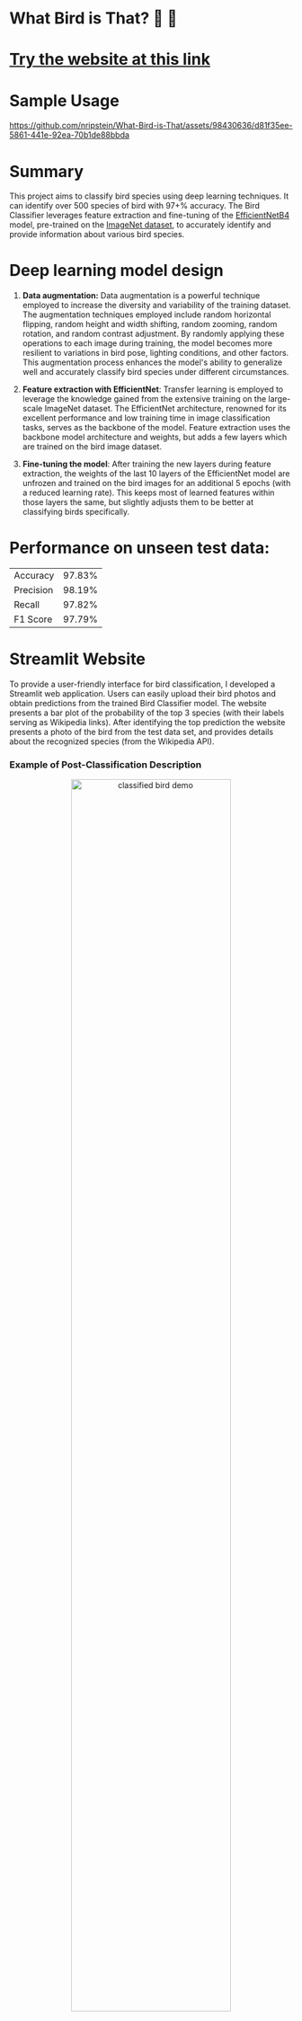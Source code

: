 
# What Bird is That? 🦜 📸  
# [Try the website at this link](https://what-bird-is-that.streamlit.app/) 


# Sample Usage

https://github.com/nripstein/What-Bird-is-That/assets/98430636/d81f35ee-5861-441e-92ea-70b1de88bbda

# Summary
This project aims to classify bird species using deep learning techniques. It can identify over 500 species of bird with 97+% accuracy.
                The Bird Classifier leverages feature extraction and fine-tuning of the <a href="https://arxiv.org/pdf/1905.11946.pdf">EfficientNetB4</a> model, 
                pre-trained on the <a href="https://www.image-net.org/">ImageNet dataset</a>, to accurately identify and provide information about various bird species.
              </p>

# Deep learning model design

1.  **Data augmentation:** Data augmentation is a powerful technique employed to increase the diversity and variability of the training dataset. The augmentation techniques employed include random horizontal flipping, random height and width shifting, random zooming, random rotation, and random contrast adjustment. By randomly applying these operations to each image during training, the model becomes more resilient to variations in bird pose, lighting conditions, and other factors. This augmentation process enhances the model's ability to generalize well and accurately classify bird species under different circumstances.
2.  **Feature extraction with EfficientNet**: Transfer learning is employed to leverage the knowledge gained from the extensive training on the large-scale ImageNet dataset. The EfficientNet architecture, renowned for its excellent performance and low training time in image classification tasks, serves as the backbone of the model.  Feature extraction uses the backbone model architecture and weights, but adds a few layers which are trained on the bird image dataset.
    
3.  **Fine-tuning the model**: After training the new layers during feature extraction, the weights of the last 10 layers of the EfficientNet model are unfrozen and trained on the bird images for an additional 5 epochs (with a reduced learning rate). This keeps most of learned features within those layers the same, but slightly adjusts them to be better at classifying birds specifically.

# Performance on unseen test data:

<table>
  <tr>
    <td>Accuracy</td>
    <td>97.83%</td>
  </tr>
  <tr>
    <td>Precision</td>
    <td>98.19%</td>
  </tr>
  <tr>
    <td>Recall</td>
    <td>97.82%</td>
  </tr>
  <tr>
    <td>F1 Score</td>
    <td>97.79%</td>
  </tr>
</table>





# Streamlit Website

To provide a user-friendly interface for bird classification, I developed a Streamlit web application. Users can easily upload their bird photos and obtain predictions from the trained Bird Classifier model.  The website presents a bar plot of the probability of the top 3 species (with their labels serving as Wikipedia links). After identifying the top prediction the website presents a photo of the bird from the test data set, and provides details about the recognized species (from the Wikipedia API).

### Example of Post-Classification Description
<div align="center">
  <img src="https://github.com/nripstein/What-Bird-is-That/assets/98430636/eadecb26-e345-472f-87e3-975d8f7bae49" alt="classified bird demo" style="width: 75%;">
</div>


# Data
The bird [dataset](https://www.kaggle.com/datasets/gpiosenka/100-bird-species) used in this project comprises a wide range of bird species, offering a comprehensive coverage of avian biodiversity. It includes 525 different species, enabling the model to accurately identify and classify a diverse range of birds.

### Sample images from data set

<div align="center">

| ![scarlet macaw](https://github.com/nripstein/What-Bird-is-That/assets/98430636/1b852732-b90f-4003-8ad2-aa0a101bfcce) | ![bald eagle](https://github.com/nripstein/What-Bird-is-That/assets/98430636/7d78b96d-4819-416c-ae54-206e1773b930) | ![blue dacnis](https://github.com/nripstein/What-Bird-is-That/assets/98430636/2c1742a1-b135-4cf1-a0d3-270bdca57750) |
|:---:|:---:|:---:|
| Scarlet Macaw | Bald Eagle | Blue Dacnis |

</div>

<!---



# This project is an ongoing work in progress

# todo:
- [X] Deploy streamlit app
- [X] Make links to the wikipedia page of the top 3 predicted classes
- [ ] Finish training correct model
- [ ] Add model training notebook to repo
- [ ] Add video demonstration to repo
- [ ] Add accuracy metric to app
- [ ] Add github logo with link to my github to app

# future plans
- [ ] make script for scraping other types of birds so it can classify more (no white swan or flamingo included in dataset)
- [ ] Ideally scrape habitat location images from wikipedia (seems very hard after a few hours of trying because there's no consistent naming convention)
- [ ] if length of wikipedia summary section is too short, use the description [Wood Duck is good example of very short summary page and longer description](https://en.wikipedia.org/wiki/Wood_duck)


# version 2:
1. introduce autocrop option using YOLOv5 object detection

Add options for secondary models (like b0-b4)

# ideas for better computer vision models:
1. try data augmentation using tf.ImageDataGenerator instead of a sequential augmentation layer built into the model itself
2. get equal number of images for each class using data augmentation

--->

